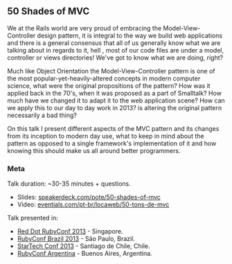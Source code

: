 ## 50 Shades of MVC

We at the Rails world are very proud of embracing the Model-View-Controller design pattern, it is integral to the way we build web applications and there is a general consensus that all of us generally know what we are talking about in regards to it, hell , most of our code files are under a model, controller or views directories! We've got to know what we are doing, right?

Much like Object Orientation the Model-View-Controller pattern is one of the most popular-yet-heavily-altered concepts in modern computer science, what were the original propositions of the pattern? How was it applied back in the 70's, when it was proposed as a part of Smalltalk? How much have we changed it to adapt it to the web application scene? How can we apply this to our day to day work in 2013? is altering the original pattern necessarily a bad thing?

On this talk I present different aspects of the MVC pattern and its changes from its inception to modern day use, what to keep in mind about the pattern as opposed to a single framework's implementation of it and how knowing this should make us all around better programmers.

### Meta

Talk duration: ~30-35 minutes + questions.

* Slides: [speakerdeck.com/pote/50-shades-of-mvc](https://speakerdeck.com/pote/50-shades-of-mvc)
* Video:  [eventials.com/pt-br/locaweb/50-tons-de-mvc](https://www.eventials.com/pt-br/locaweb/50-tons-de-mvc/)

Talk presented in:

* [Red Dot RubyConf 2013](http://www.reddotrubyconf.com/) - Singapore.
* [RubyConf Brazil 2013](http://www.rubyconf.com.br/en/) - São Paulo, Brazil.
* [StarTech Conf 2013](http://www.startechconf.com/) - Santiago de Chile, Chile.
* [RubyConf Argentina](http://rubyconfargentina.org) - Buenos Aires, Argentina.
